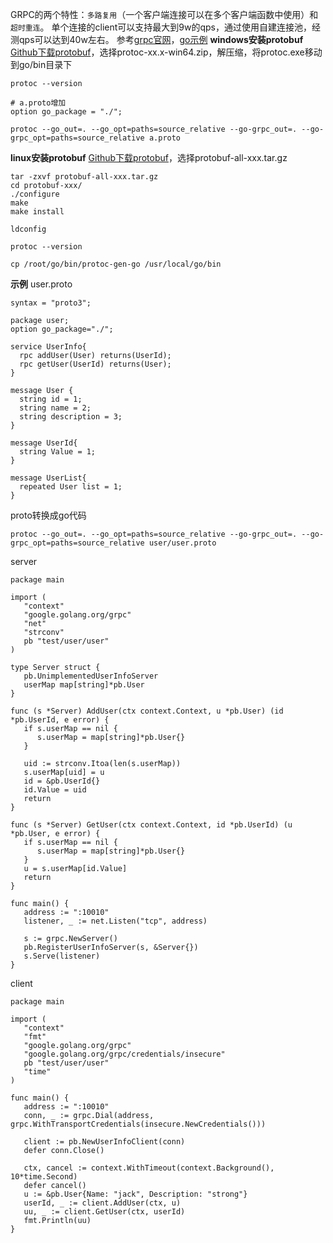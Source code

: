 GRPC的两个特性：`多路复用`（一个客户端连接可以在多个客户端函数中使用）和`超时重连`。
单个连接的client可以支持最大到9w的qps，通过使用自建连接池，经测qps可以达到40w左右。
参考[grpc官网](https://grpc.io/docs/languages/go/basics/)，[go示例](https://github.com/grpc/grpc-go)
**windows安装protobuf**
[Github下载protobuf]([https://github.com/protocolbuffers/protobuf/releases](https://github.com/protocolbuffers/protobuf/releases))，选择protoc-xx.x-win64.zip，解压缩，将protoc.exe移动到go/bin目录下
```
protoc --version

# a.proto增加
option go_package = "./";

protoc --go_out=. --go_opt=paths=source_relative --go-grpc_out=. --go-grpc_opt=paths=source_relative a.proto
```
**linux安装protobuf**
[Github下载protobuf]([https://github.com/protocolbuffers/protobuf/releases](https://github.com/protocolbuffers/protobuf/releases))，选择protobuf-all-xxx.tar.gz
```
tar -zxvf protobuf-all-xxx.tar.gz
cd protobuf-xxx/
./configure
make
make install

ldconfig

protoc --version

cp /root/go/bin/protoc-gen-go /usr/local/go/bin
```
**示例**
user.proto
```
syntax = "proto3";

package user;
option go_package="./";

service UserInfo{
  rpc addUser(User) returns(UserId);
  rpc getUser(UserId) returns(User);
}

message User {
  string id = 1;
  string name = 2;
  string description = 3;
}

message UserId{
  string Value = 1;
}

message UserList{
  repeated User list = 1;
}
```
proto转换成go代码
```
protoc --go_out=. --go_opt=paths=source_relative --go-grpc_out=. --go-grpc_opt=paths=source_relative user/user.proto
```
server
```
package main

import (
   "context"
   "google.golang.org/grpc"
   "net"
   "strconv"
   pb "test/user/user"
)

type Server struct {
   pb.UnimplementedUserInfoServer
   userMap map[string]*pb.User
}

func (s *Server) AddUser(ctx context.Context, u *pb.User) (id *pb.UserId, e error) {
   if s.userMap == nil {
      s.userMap = map[string]*pb.User{}
   }

   uid := strconv.Itoa(len(s.userMap))
   s.userMap[uid] = u
   id = &pb.UserId{}
   id.Value = uid
   return
}

func (s *Server) GetUser(ctx context.Context, id *pb.UserId) (u *pb.User, e error) {
   if s.userMap == nil {
      s.userMap = map[string]*pb.User{}
   }
   u = s.userMap[id.Value]
   return
}

func main() {
   address := ":10010"
   listener, _ := net.Listen("tcp", address)

   s := grpc.NewServer()
   pb.RegisterUserInfoServer(s, &Server{})
   s.Serve(listener)
}
```
client
```
package main

import (
   "context"
   "fmt"
   "google.golang.org/grpc"
   "google.golang.org/grpc/credentials/insecure"
   pb "test/user/user"
   "time"
)

func main() {
   address := ":10010"
   conn, _ := grpc.Dial(address, grpc.WithTransportCredentials(insecure.NewCredentials()))

   client := pb.NewUserInfoClient(conn)
   defer conn.Close()

   ctx, cancel := context.WithTimeout(context.Background(), 10*time.Second)
   defer cancel()
   u := &pb.User{Name: "jack", Description: "strong"}
   userId, _ := client.AddUser(ctx, u)
   uu, _ := client.GetUser(ctx, userId)
   fmt.Println(uu)
}
```
